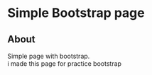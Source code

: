 # Simple Bootstrap page

## About <br>
Simple page with bootstrap. <br>
i made this page for practice bootstrap 
